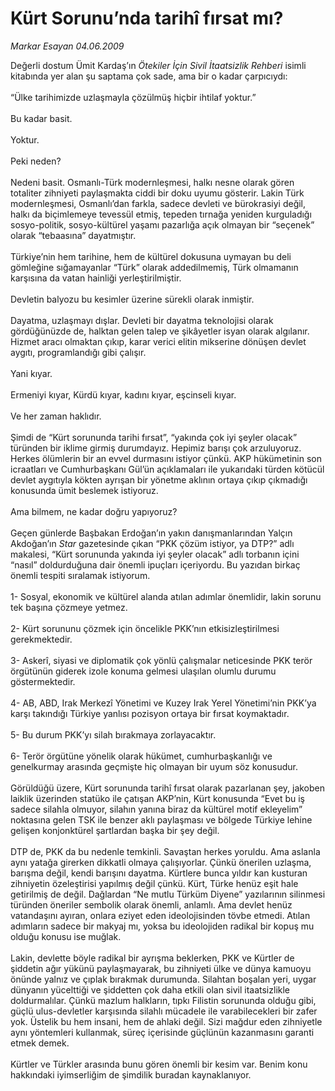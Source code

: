 # Kürt Sorunu’nda tarihî fırsat mı?

*Markar Esayan 04.06.2009*

<div class="taraf_structure_2col_1zq">
<div class="margen_n">



 <p>Değerli dostum Ümit Kardaş’ın <i>Ötekiler İçin Sivil İtaatsizlik Rehberi</i> isimli kitabında yer alan şu saptama çok sade, ama bir o kadar çarpıcıydı:<br/><br/>“Ülke tarihimizde uzlaşmayla çözülmüş hiçbir ihtilaf yoktur.” <br/><br/>Bu kadar basit. <br/><br/>Yoktur. <br/><br/>Peki neden? <br/><br/>Nedeni basit. Osmanlı-Türk modernleşmesi, halkı nesne olarak gören totaliter zihniyeti paylaşmakta ciddi bir doku uyumu gösterir. Lakin Türk modernleşmesi, Osmanlı’dan farkla, sadece devleti ve bürokrasiyi değil, halkı da biçimlemeye tevessül etmiş, tepeden tırnağa yeniden kurguladığı sosyo-politik, sosyo-kültürel yaşamı pazarlığa açık olmayan bir “seçenek” olarak “tebaasına” dayatmıştır. <br/><br/>Türkiye’nin hem tarihine, hem de kültürel dokusuna uymayan bu deli gömleğine sığamayanlar “Türk” olarak addedilmemiş, Türk olmamanın karşısına da vatan hainliği yerleştirilmiştir. <br/><br/>Devletin balyozu bu kesimler üzerine sürekli olarak inmiştir. <br/><br/>Dayatma, uzlaşmayı dışlar. Devleti bir dayatma teknolojisi olarak gördüğünüzde de, halktan gelen talep ve şikâyetler isyan olarak algılanır. Hizmet aracı olmaktan çıkıp, karar verici elitin mikserine dönüşen devlet aygıtı, programlandığı gibi çalışır. <br/><br/>Yani kıyar. <br/><br/>Ermeniyi kıyar, Kürdü kıyar, kadını kıyar, eşcinseli kıyar. <br/><br/>Ve her zaman haklıdır. <br/><br/>Şimdi de “Kürt sorununda tarihi fırsat”, “yakında çok iyi şeyler olacak” türünden bir iklime girmiş durumdayız. Hepimiz barışı çok arzuluyoruz. Herkes ölümlerin bir an evvel durmasını istiyor çünkü. AKP hükümetinin son icraatları ve Cumhurbaşkanı Gül’ün açıklamaları ile yukarıdaki türden kötücül devlet aygıtıyla kökten ayrışan bir yönetme aklının ortaya çıkıp çıkmadığı konusunda ümit beslemek istiyoruz. <br/><br/>Ama bilmem, ne kadar doğru yapıyoruz? <br/><br/>Geçen günlerde Başbakan Erdoğan’ın yakın danışmanlarından Yalçın Akdoğan’ın <i>Star</i> gazetesinde çıkan “PKK çözüm istiyor, ya DTP?” adlı makalesi, “Kürt sorununda yakında iyi şeyler olacak” adlı torbanın içini “nasıl” doldurduğuna dair önemli ipuçları içeriyordu. Bu yazıdan birkaç önemli tespiti sıralamak istiyorum. <br/><br/>1- Sosyal, ekonomik ve kültürel alanda atılan adımlar önemlidir, lakin sorunu tek başına çözmeye yetmez. <br/><br/>2- Kürt sorununu çözmek için öncelikle PKK’nın etkisizleştirilmesi gerekmektedir. <br/><br/>3- Askerî, siyasi ve diplomatik çok yönlü çalışmalar neticesinde PKK terör örgütünün giderek izole konuma gelmesi ulaşılan olumlu durumu göstermektedir. <br/><br/>4- AB, ABD, Irak Merkezî Yönetimi ve Kuzey Irak Yerel Yönetimi’nin PKK’ya karşı takındığı Türkiye yanlısı pozisyon ortaya bir fırsat koymaktadır. <br/><br/>5- Bu durum PKK’yı silah bırakmaya zorlayacaktır. <br/><br/>6- Terör örgütüne yönelik olarak hükümet, cumhurbaşkanlığı ve genelkurmay arasında geçmişte hiç olmayan bir uyum söz konusudur. <br/><br/>Görüldüğü üzere, Kürt sorununda tarihî fırsat olarak pazarlanan şey, jakoben laiklik üzerinden statüko ile çatışan AKP’nin, Kürt konusunda “Evet bu iş sadece silahla olmuyor, silahın yanına biraz da kültürel motif ekleyelim” noktasına gelen TSK ile benzer aklı paylaşması ve bölgede Türkiye lehine gelişen konjonktürel şartlardan başka bir şey değil. <br/><br/>DTP de, PKK da bu nedenle temkinli. Savaştan herkes yoruldu. Ama aslanla aynı yatağa girerken dikkatli olmaya çalışıyorlar. Çünkü önerilen uzlaşma, barışma değil, kendi barışını dayatma. Kürtlere bunca yıldır kan kusturan zihniyetin özeleştirisi yapılmış değil çünkü. Kürt, Türke henüz eşit hale getirilmiş de değil. Dağlardan “Ne mutlu Türküm Diyene” yazılarının silinmesi türünden öneriler sembolik olarak önemli, anlamlı. Ama devlet henüz vatandaşını ayıran, onlara eziyet eden ideolojisinden tövbe etmedi. Atılan adımların sadece bir makyaj mı, yoksa bu ideolojiden radikal bir kopuş mu olduğu konusu ise muğlak. <br/><br/>Lakin, devlette böyle radikal bir ayrışma beklerken, PKK ve Kürtler de şiddetin ağır yükünü paylaşmayarak, bu zihniyeti ülke ve dünya kamuoyu önünde yalnız ve çıplak bırakmak durumunda. Silahtan boşalan yeri, uygar dünyanın yücelttiği ve şiddetten çok daha etkili olan sivil itaatsizlikle doldurmalılar. Çünkü mazlum halkların, tıpkı Filistin sorununda olduğu gibi, güçlü ulus-devletler karşısında silahlı mücadele ile varabilecekleri bir zafer yok. Üstelik bu hem insani, hem de ahlaki değil. Sizi mağdur eden zihniyetle aynı yöntemleri kullanmak, süreç içerisinde güçlünün kazanmasını garanti etmek demek. <br/><br/>Kürtler ve Türkler arasında bunu gören önemli bir kesim var. Benim konu hakkındaki iyimserliğim de şimdilik buradan kaynaklanıyor.</p>
<br/>
<br/>
<br/>



<br/>


<div id="taraf_not">
</div>

</div>


</div>
